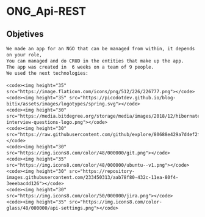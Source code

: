 # ONG_Api-REST

## Objetives
    We made an app for an NGO that can be managed from within, it depends on your role, 
    You can managed and do CRUD in the entities that make up the app.
    The app was created in  6 weeks on a team of 9 people.
    We used the next technologies: 
    
    <code><img height="35" src="https://image.flaticon.com/icons/png/512/226/226777.png"></code>
    <code><img height="35" src="https://picodotdev.github.io/blog-bitix/assets/images/logotypes/spring.svg"></code>
    <code><img height="30" src="https://media.bitdegree.org/storage/media/images/2018/12/hibernate-interview-questions-logo.png"></code>
    <code><img height="30" src="https://raw.githubusercontent.com/github/explore/80688e429a7d4ef2fca1e82350fe8e3517d3494d/topics/mysql/mysql.png"></code>
    <code><img height="30" src="https://img.icons8.com/color/48/000000/git.png"></code>
    <code><img height="35" src="https://img.icons8.com/color/48/000000/ubuntu--v1.png"></code>
    <code><img height="30" src="https://repository-images.githubusercontent.com/233450313/aab78f80-432c-11ea-80f4-3eeebac4d126"></code>
    <code><img height="30" src="https://img.icons8.com/color/50/000000/jira.png"></code>
    <code><img height="35" src="https://img.icons8.com/color-glass/48/000000/api-settings.png"></code>
